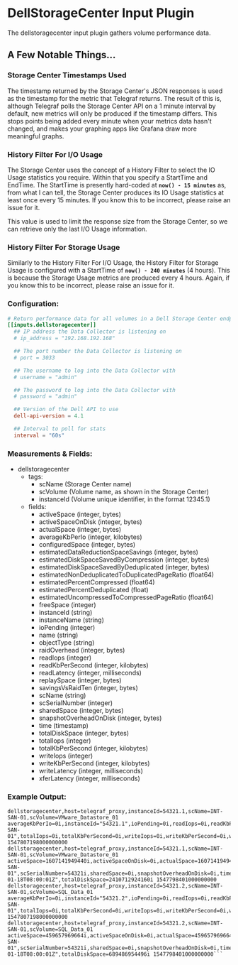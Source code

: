 # DellStorageCenter Input Plugin

The dellstoragecenter input plugin gathers volume performance data.

## A Few Notable Things...
### Storage Center Timestamps Used  
The timestamp returned by the Storage Center's JSON responses is used as the timestamp for the metric that Telegraf returns. The result of this is, although Telegraf polls the Storage Center API on a 1 minute interval by default, new metrics will only be produced if the timestamp differs. This stops points being added every minute when your metrics data hasn't changed, and makes your graphing apps like Grafana draw more meaningful graphs.

### History Filter For I/O Usage 
The Storage Center uses the concept of a History Filter to select the IO Usage statistics you require. Within that you specify a StartTime and EndTime. The StartTime is presently hard-coded at **`now() - 15 minutes`** as, from what I can tell, the Storage Center produces its IO Usage statistics at least once every 15 minutes. If you know this to be incorrect, please raise an issue for it.

This value is used to limit the response size from the Storage Center, so we can retrieve only the last I/O Usage information.

### History Filter For Storage Usage
Similarly to the History Filter For I/O Usage, the History Filter for Storage Usage is configured with a StartTime of **`now() - 240 minutes`** (4 hours). This is because the Storage Usage metrics are produced every 4 hours. Again, if you know this to be incorrect, please raise an issue for it.  

### Configuration:

```toml
# Return performance data for all volumes in a Dell Storage Center endpoint.
[[inputs.dellstoragecenter]]
  ## IP address the Data Collector is listening on
  # ip_address = "192.168.192.168"

  ## The port number the Data Collector is listening on
  # port = 3033

  ## The username to log into the Data Collector with
  # username = "admin"

  ## The password to log into the Data Collector with
  # password = "admin"

  ## Version of the Dell API to use
  dell-api-version = 4.1

  ## Interval to poll for stats
  interval = "60s"
```

### Measurements & Fields:

- dellstoragecenter
  - tags:
    - scName (Storage Center name)
    - scVolume (Volume name, as shown in the Storage Center)
    - instanceId (Volume unique identifier, in the format 12345.1)
  - fields:
    - activeSpace (integer, bytes)
    - activeSpaceOnDisk (integer, bytes)
    - actualSpace (integer, bytes)
    - averageKbPerIo (integer, kilobytes)
    - configuredSpace (integer, bytes)
    - estimatedDataReductionSpaceSavings (integer, bytes)
    - estimatedDiskSpaceSavedByCompression (integer, bytes)
    - estimatedDiskSpaceSavedByDeduplicated (integer, bytes)
    - estimatedNonDeduplicatedToDuplicatedPageRatio (float64)
    - estimatedPercentCompressed (float64)
    - estimatedPercentDeduplicated (float)
    - estimatedUncompressedToCompressedPageRatio (float64)
    - freeSpace (integer)
    - instanceId (string)
    - instanceName (string)
    - ioPending (integer)
    - name (string)
    - objectType (string)
    - raidOverhead (integer, bytes)
    - readIops (integer)
    - readKbPerSecond (integer, kilobytes)
    - readLatency (integer, milliseconds)
    - replaySpace (integer, bytes)
    - savingsVsRaidTen (integer, bytes)
    - scName (string)
    - scSerialNumber (integer)
    - sharedSpace (integer, bytes)
    - snapshotOverheadOnDisk (integer, bytes)
    - time (timestamp)
    - totalDiskSpace (integer, bytes)
    - totalIops (integer)
    - totalKbPerSecond (integer, kilobytes)
    - writeIops (integer)
    - writeKbPerSecond (integer, kilobytes)
    - writeLatency (integer, milliseconds)
    - xferLatency (integer, milliseconds)


### Example Output:
```
dellstoragecenter,host=telegraf_proxy,instanceId=54321.1,scName=INT-SAN-01,scVolume=VMware_Datastore_01 averageKbPerIo=0i,instanceId="54321.1",ioPending=0i,readIops=0i,readKbPerSecond=0i,readLatency=0i,scName="INT-SAN-01",totalIops=0i,totalKbPerSecond=0i,writeIops=0i,writeKbPerSecond=0i,writeLatency=0i,xferLatency=0i 1547807198000000000
dellstoragecenter,host=telegraf_proxy,instanceId=54321.1,scName=INT-SAN-01,scVolume=VMware_Datastore_01 activeSpace=1607141949440i,activeSpaceOnDisk=0i,actualSpace=1607141949440i,configuredSpace=1610612736000i,estimatedDataReductionSpaceSavings=0i,estimatedDiskSpaceSavedByCompression=0i,estimatedDiskSpaceSavedByDeduplicated=0i,estimatedNonDeduplicatedToDuplicatedPageRatio=0,estimatedPercentCompressed=0,estimatedPercentDeduplicated=0,estimatedUncompressedToCompressedPageRatio=0,freeSpace=3470786560i,instanceId="54321.1",instanceName="VMware_Datastore_01",name="VMware_Datastore_01",objectType="ScVolumeStorageUsage",raidOverhead=803570974720i,replaySpace=0i,savingsVsRaidTen=803570974720i,scName="INT-SAN-01",scSerialNumber=54321i,sharedSpace=0i,snapshotOverheadOnDisk=0i,time="2019-01-18T08:00:01Z",totalDiskSpace=2410712924160i 1547798401000000000
dellstoragecenter,host=telegraf_proxy,instanceId=54321.2,scName=INT-SAN-01,scVolume=SQL_Data_01 averageKbPerIo=0i,instanceId="54321.2",ioPending=0i,readIops=0i,readKbPerSecond=0i,readLatency=0i,scName="INT-SAN-01",totalIops=0i,totalKbPerSecond=0i,writeIops=0i,writeKbPerSecond=0i,writeLatency=0i,xferLatency=0i 1547807198000000000
dellstoragecenter,host=telegraf_proxy,instanceId=54321.2,scName=INT-SAN-01,scVolume=SQL_Data_01 activeSpace=459657969664i,activeSpaceOnDisk=0i,actualSpace=459657969664i,configuredSpace=858993459200i,estimatedDataReductionSpaceSavings=0i,estimatedDiskSpaceSavedByCompression=0i,estimatedDiskSpaceSavedByDeduplicated=0i,estimatedNonDeduplicatedToDuplicatedPageRatio=0,estimatedPercentCompressed=0,estimatedPercentDeduplicated=0,estimatedUncompressedToCompressedPageRatio=0,freeSpace=399335489536i,instanceId="54321.2",instanceName="SQL_Data_01",name="SQL_Data_01",objectType="ScVolumeStorageUsage",raidOverhead=229828984832i,replaySpace=0i,savingsVsRaidTen=229828984832i,scName="INT-SAN-01",scSerialNumber=54321i,sharedSpace=0i,snapshotOverheadOnDisk=0i,time="2019-01-18T08:00:01Z",totalDiskSpace=689486954496i 1547798401000000000```

